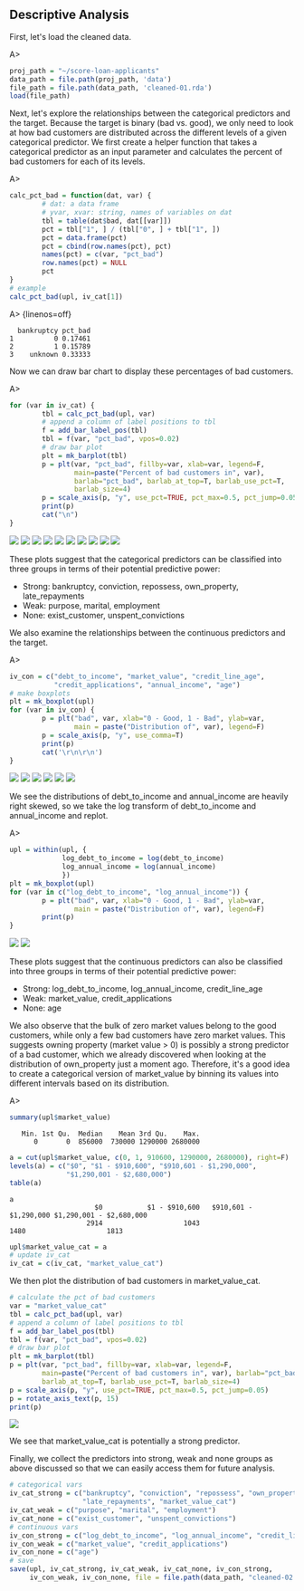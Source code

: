 ## Descriptive Analysis

First, let's load the cleaned data.

A>
```r
proj_path = "~/score-loan-applicants"
data_path = file.path(proj_path, 'data')
file_path = file.path(data_path, 'cleaned-01.rda')
load(file_path)
```

Next, let's explore the relationships between the categorical predictors and the target. Because the target is binary (bad vs. good), we only need to look at how  bad customers are distributed across the different levels of a given categorical predictor. We first create a helper function that takes a categorical predictor as an input parameter and calculates the percent of bad customers for each of its levels.

A>
```r
calc_pct_bad = function(dat, var) {
        # dat: a data frame
        # yvar, xvar: string, names of variables on dat
        tbl = table(dat$bad, dat[[var]])
        pct = tbl["1", ] / (tbl["0", ] + tbl["1", ])
        pct = data.frame(pct)
        pct = cbind(row.names(pct), pct)
        names(pct) = c(var, "pct_bad")
        row.names(pct) = NULL
        pct
}
# example
calc_pct_bad(upl, iv_cat[1])
```

A> {linenos=off}
```
  bankruptcy pct_bad
1          0 0.17461
2          1 0.15789
3    unknown 0.33333
```

Now we can draw bar chart to display these percentages of bad customers.

A>
```r
for (var in iv_cat) {
        tbl = calc_pct_bad(upl, var)
        # append a column of label positions to tbl
        f = add_bar_label_pos(tbl)
        tbl = f(var, "pct_bad", vpos=0.02)
        # draw bar plot
        plt = mk_barplot(tbl)
        p = plt(var, "pct_bad", fillby=var, xlab=var, legend=F,
                main=paste("Percent of bad customers in", var),
                barlab="pct_bad", barlab_at_top=T, barlab_use_pct=T, 
                barlab_size=4)
        p = scale_axis(p, "y", use_pct=TRUE, pct_max=0.5, pct_jump=0.05)
        print(p)
        cat("\n")
}
```

![](images/target_vs_cat-1.png) ![](images/target_vs_cat-2.png) 
![](images/target_vs_cat-3.png) ![](images/target_vs_cat-4.png) 
![](images/target_vs_cat-5.png) 
![](images/target_vs_cat-6.png) 
![](images/target_vs_cat-7.png) 
![](images/target_vs_cat-8.png) 
![](images/target_vs_cat-9.png) 
![](images/target_vs_cat-10.png) 

These plots suggest that the categorical predictors can be classified into three groups in terms of their potential predictive power:

* Strong: bankruptcy, conviction, repossess, own_property, late_repayments
* Weak: purpose, marital, employment
* None: exist_customer, unspent_convictions

We also examine the relationships between the continuous predictors and the target.

A>
```r
iv_con = c("debt_to_income", "market_value", "credit_line_age", 
           "credit_applications", "annual_income", "age")
# make boxplots
plt = mk_boxplot(upl)
for (var in iv_con) {
        p = plt("bad", var, xlab="0 - Good, 1 - Bad", ylab=var, 
                main = paste("Distribution of", var), legend=F)
        p = scale_axis(p, "y", use_comma=T)
        print(p)
        cat('\r\n\r\n')
}
```

![](images/target_vs_con-1.png) 
![](images/target_vs_con-2.png) 
![](images/target_vs_con-3.png) 
![](images/target_vs_con-4.png) 
![](images/target_vs_con-5.png) 
![](images/target_vs_con-6.png) 


We see the distributions of debt_to_income and annual_income are heavily right skewed, so we take the log transform of debt_to_income and annual_income and replot.

A>
```r
upl = within(upl, {
             log_debt_to_income = log(debt_to_income)
             log_annual_income = log(annual_income) 
             })
plt = mk_boxplot(upl)
for (var in c("log_debt_to_income", "log_annual_income")) {
        p = plt("bad", var, xlab="0 - Good, 1 - Bad", ylab=var, 
                main = paste("Distribution of", var), legend=F)
        print(p)
}
```

![](images/target_vs_con_log-1.png) ![](images/target_vs_con_log-2.png) 

These plots suggest that the continuous predictors can also be classified into three groups in terms of their potential predictive power:

* Strong: log_debt_to_income, log_annual_income, credit_line_age
* Weak: market_value, credit_applications
* None: age

We also observe that the bulk of zero market values belong to the good customers, while only a few bad customers have zero market values. This suggests owning property (market value > 0) is possibly a strong predictor of a bad customer, which we already discovered when looking at the distribution of own_property just a moment ago. Therefore, it's a good idea to create a categorical version of market_value by binning its values into different intervals based on its distribution.

A>
```r
summary(upl$market_value)
```

```
   Min. 1st Qu.  Median    Mean 3rd Qu.    Max. 
      0       0  856000  730000 1290000 2680000 
```

```r
a = cut(upl$market_value, c(0, 1, 910600, 1290000, 2680000), right=F)
levels(a) = c("$0", "$1 - $910,600", "$910,601 - $1,290,000", 
              "$1,290,001 - $2,680,000")
table(a)
```

```
a
                     $0           $1 - $910,600   $910,601 - $1,290,000 $1,290,001 - $2,680,000 
                   2914                    1043                    1480                    1813 
```

```r
upl$market_value_cat = a
# update iv_cat 
iv_cat = c(iv_cat, "market_value_cat")
```

We then plot the distribution of bad customers in market_value_cat.


```r
# calculate the pct of bad customers 
var = "market_value_cat"
tbl = calc_pct_bad(upl, var)
# append a column of label positions to tbl
f = add_bar_label_pos(tbl)
tbl = f(var, "pct_bad", vpos=0.02)
# draw bar plot
plt = mk_barplot(tbl)
p = plt(var, "pct_bad", fillby=var, xlab=var, legend=F,
        main=paste("Percent of bad customers in", var), barlab="pct_bad",
        barlab_at_top=T, barlab_use_pct=T, barlab_size=4)
p = scale_axis(p, "y", use_pct=TRUE, pct_max=0.5, pct_jump=0.05)
p = rotate_axis_text(p, 15)
print(p)
```

![](images/target_vs_market_value_cat-1.png) 

We see that market_value_cat is potentially a strong predictor.

Finally, we collect the predictors into strong, weak and none groups as above discussed so that we can easily access them for future analysis.


```r
# categorical vars
iv_cat_strong = c("bankruptcy", "conviction", "repossess", "own_property", 
                  "late_repayments", "market_value_cat")
iv_cat_weak = c("purpose", "marital", "employment")
iv_cat_none = c("exist_customer", "unspent_convictions")
# continuous vars
iv_con_strong = c("log_debt_to_income", "log_annual_income", "credit_line_age")
iv_con_weak = c("market_value", "credit_applications")
iv_con_none = c("age")
# save
save(upl, iv_cat_strong, iv_cat_weak, iv_cat_none, iv_con_strong,
     iv_con_weak, iv_con_none, file = file.path(data_path, "cleaned-02.rda"))
```
